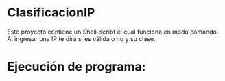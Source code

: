 # ClasificacionIP

Este proyecto contiene un Shell-script el cual funciona en modo comando. Al ingresar una IP te dirá si es válida o no y su clase. 

# Ejecución de programa: 
## 
